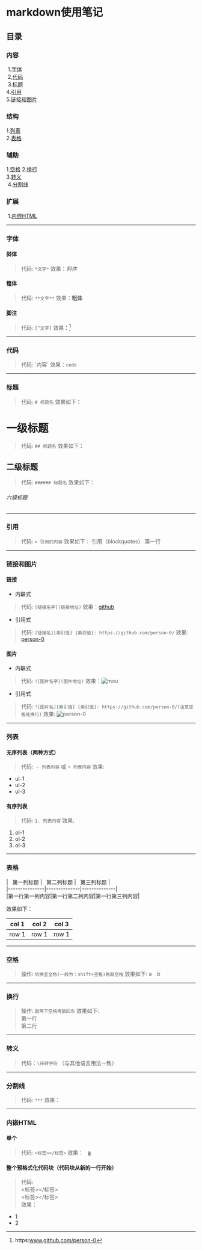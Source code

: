 # markdown使用笔记
## 目录
### 内容  
  1.[字体](https://github.com/person-0/test/blob/master/test-markdown.md#字体)  
  2,[代码](https://github.com/person-0/test/blob/master/test-markdown.md#代码)  
  3.[标题](https://github.com/person-0/test/blob/master/test-markdown.md#标题)  
  4.[引用](https://github.com/person-0/test/blob/master/test-markdown.md#引用)  
  5.[链接和图片](https://github.com/person-0/test/blob/master/test-markdown.md#链接和图片)
### 结构  
  1.[列表](https://github.com/person-0/test/blob/master/test-markdown.md#列表)  
  2.[表格](https://github.com/person-0/test/blob/master/test-markdown.md#表格)
### 辅助  
  1.[空格](https://github.com/person-0/test/blob/master/test-markdown.md#空格)
  2.[换行](https://github.com/person-0/test/blob/master/test-markdown.md#换行)  
  3.[转义](https://github.com/person-0/test/blob/master/test-markdown.md#转义)  
  4.[分割线](https://github.com/person-0/test/blob/master/test-markdown.md#分割线)  
### 扩展  
  1.[内嵌HTML](https://github.com/person-0/test/blob/master/test-markdown.md#内嵌HTML)
***
### 字体
#### 斜体
> 代码: `*文字*` 效果：*斜体*
#### 粗体
> 代码: `**文字**` 效果：**粗体**
#### 脚注
> 代码: `[^文字]` 效果：[^脚注]  
  
 [^脚注]: https:www.github.com/person-0
***
### 代码
> 代码: \`内容\` 效果：`code`
***
### 标题
> 代码: `# 标题名` 效果如下：
# 一级标题
> 代码: `## 标题名` 效果如下：
## 二级标题
> 代码: `###### 标题名` 效果如下：
###### 六级标题
***
### 引用
> 代码: `> 引用的内容` 效果如下：
> 引用（blockquotes）
> 第一行
***
### 链接和图片
#### 链接
- 内联式
> 代码: `[链接名字](链接地址)`
效果：[github](http://github.com)
- 引用式
> 代码: `[链接名][索引值] [索引值]: https://github.com/person-0/`
效果: [person-0][1]  

[1]: https://github.com/person-0 "mygithub"
#### 图片
- 内联式
> 代码: `![图片名字](图片地址)`
效果：![mou](http://mouapp.com/Mou_128.png)
- 引用式
> 代码: `![图片名][索引值] [索引值]: https://github.com/person-0/(注意空格处换行)`
效果: ![person-0][1]  

[1]: https://github.com/person-0 "mygithub"
***
### 列表
#### 无序列表（两种方式）
> 代码:  `- 列表内容` 或 `+ 列表内容` 效果:
- ul-1
- ul-2
- ul-3
#### 有序列表
> 代码: `1. 列表内容` 效果:
1. ol-1
2. ol-2
3. ol-3
***
### 表格
>   
\|   第一列标题   \|   第二列标题  \|   第三列标题  \|  
\|---------------\|--------------\|--------------\|  
\|第一行第一列内容\|第一行第二列内容\|第一行第三列内容\|  
  
效果如下：  

|col 1|col 2| col 3|
|-----|-----|------|
|row 1|row 1| row 1|
***
### 空格
> 操作: `切换至全角(一般为：shift+空格)再敲空格` 效果如下:
a　b
***
### 换行
> 操作: `敲两下空格再敲回车` 效果如下:  
第一行  
第二行
***
### 转义
> 代码：`\待转字符` （与其他语言用法一致）
***
### 分割线
> 代码: `***` 效果：
***
### 内嵌HTML
#### 单个
> 代码: `<标签></标签>` 效果：  
<a href="#">a</a>
#### 整个预格式化代码块（代码块从新的一行开始）
> 代码:  
<标签></标签>  
<标签></标签>  
效果：  
<ul>  
 <li>1</li>  
 <li>2</li>  
</ul>
